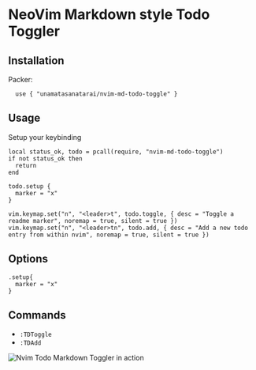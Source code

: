 # NeoVim Markdown style Todo Toggler

## Installation

Packer:
```
  use { "unamatasanatarai/nvim-md-todo-toggle" }
```



## Usage

Setup your keybinding

```
local status_ok, todo = pcall(require, "nvim-md-todo-toggle")
if not status_ok then
  return
end

todo.setup {
  marker = "x"
}

vim.keymap.set("n", "<leader>t", todo.toggle, { desc = "Toggle a readme marker", noremap = true, silent = true })
vim.keymap.set("n", "<leader>tn", todo.add, { desc = "Add a new todo entry from within nvim", noremap = true, silent = true })
```

## Options

```
.setup{
  marker = "x"
}
```

## Commands

- `:TDToggle`
- `:TDAdd`

![Nvim Todo Markdown Toggler in action](toggler.gif)
